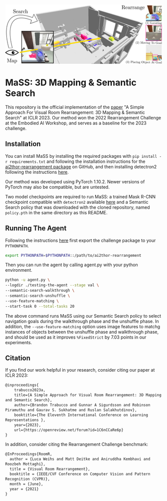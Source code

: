![MaSS: 3D Mapping & Semantic Search](images/teaser.png)

# MaSS: 3D Mapping & Semantic Search

This repository is the official implementation of the [paper](https://openreview.net/forum?id=1C6nCCaRe6p) "A Simple Approach For Visual Room Rearrangement: 3D Mapping & Semantic Search" at ICLR 2023. Our method won the 2022 Rearrangement Challenge at the Embodied AI Workshop, and serves as a baseline for the 2023 challenge. 

## Installation

You can install MaSS by installing the required packages with `pip install -r requirements.txt` and following the installation instructions for the [ai2thor-rearrangement package](https://github.com/allenai/ai2thor-rearrangement) on GitHub, and then installing detectron2 following the instructions [here](https://detectron2.readthedocs.io/en/latest/tutorials/install.html).

Our method was developed using PyTorch 1.10.2. Newer versions of PyTorch may also be compatible, but are untested.

Two model checkpoints are required to run MaSS: a trained Mask R-CNN checkpoint compatible with `detectron2` available [here](https://drive.google.com/drive/folders/1IpwdFjlb5B4oStDfjyI8cho3nJpnpVPw?usp=share_link) and a Semantic Search policy that was downloaded with the cloned repository, named `policy.pth` in the same directory as this README.

## Running The Agent

Following the instructions [here](https://github.com/allenai/ai2thor-rearrangement) first export the challenge package to your `PYTHONPATH`.

```bash
export PYTHONPATH=$PYTHONPATH::/path/to/ai2thor-rearrangement
```

Then you can run the agent by calling agent.py with your python environment.

```bash
python -u agent.py \
--logdir ./testing-the-agent --stage val \
--semantic-search-walkthrough \
--semantic-search-unshuffle \
--use-feature-matching \
--start-task 0 --total-tasks 20
```

The above command runs MaSS using our Semantic Search policy to select navigation goals during the walkthrough phase and the unshuffle phase. In addition, the `--use-feature-matching` option uses image features to matchg instances of objects between the unshuffle phase and walkthrough phase, and should be used as it improves `%FixedStrict` by 7.03 points in our experiments.

## Citation

If you find our work helpful in your research, consider citing our paper at ICLR 2023:

```
@inproceedings{
    trabucco2023a,
    title={A Simple Approach for Visual Room Rearrangement: 3D Mapping and Semantic Search},
    author={Brandon Trabucco and Gunnar A Sigurdsson and Robinson Piramuthu and Gaurav S. Sukhatme and Ruslan Salakhutdinov},
    booktitle={The Eleventh International Conference on Learning Representations },
    year={2023},
    url={https://openreview.net/forum?id=1C6nCCaRe6p}
}
```

In addition, consider citing the Rearrangement Challenge benchmark:

```
@InProceedings{RoomR,
  author = {Luca Weihs and Matt Deitke and Aniruddha Kembhavi and Roozbeh Mottaghi},
  title = {Visual Room Rearrangement},
  booktitle = {IEEE/CVF Conference on Computer Vision and Pattern Recognition (CVPR)},
  month = {June},
  year = {2021}
}
```
